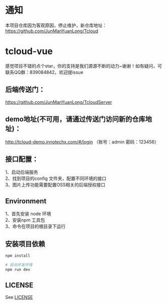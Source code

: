# 通知
本项目仓库因为客观原因，停止维护，新仓库地址：https://github.com/JunManYuanLong/Tcloud

# tcloud-vue

感觉项目不错的点个star，你的支持是我们源源不断的动力~谢谢！如有疑问，可联系QQ群：839084842，欢迎提issue


## 后端传送门：
https://github.com/JunManYuanLong/TcloudServer

## demo地址(不可用，请通过传送门访问新的仓库地址)：
http://tcloud-demo.innotechx.com/#/login （账号：admin 密码：123456）

## 接口配置：
1、启动后端服务<br>
2、找到项目的config 文件夹，配置不同环境的接口<br>
3、图片上传功能需要配置OSS相关的后端授权接口<br>

## Environment
1、首先安装 node 环境<br>
2、安装npm 工具包<br>
3、命令在项目的根目录下运行<br>

## 安装项目依赖

``` bash
npm install

# 启动开发环境
npm run dev

```

## LICENSE
See [LICENSE](https://github.com/bigbaser/Tcloud/blob/master/LICENSE)


